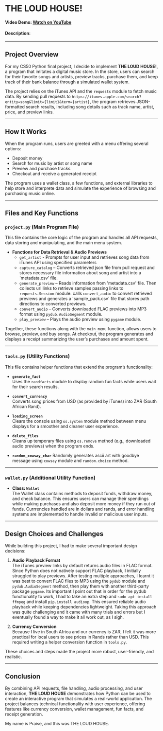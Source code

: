# THE LOUD HOUSE!
#### Video Demo: [Watch on YouTube](https://youtu.be/a73oR5WskKk)
#### Description:

---

## Project Overview

For my CS50 Python final project, I decide to implement **THE LOUD HOUSE!**, a program that imitates a digital music store. In the store, users can search for their favorite songs and artists, preview tracks, purchase them, and keep track of their bank balance through a simulated wallet system.  

The project relies on the iTunes API and the `requests` module to fetch music data. By sending pull requests to `https://itunes.apple.com/search?entity=song&limit={limit}&term={artist}`, the program retrieves JSON-formatted search results, including song details such as track name, artist, price, and preview links.  

---

## How It Works

When the program runs, users are greeted with a menu offering several options:
- Deposit money 
- Search for music by artist or song name  
- Preview and purchase tracks 
- Checkout and receive a generated receipt  

The program uses a wallet class, a few functions, and external libraries to help store and interprete data and simulate the experience of browsing and purchasing music online.  

---

## Files and Key Functions

### `project.py` (Main Program File)
This file contains the core logic of the program and handles all API requests, data storing and manipulating, and the main menu system.  

- **Functions for Data Retrieval & Audio Previews**  
  - `get_artist` - Prompts for user input and retrieves song data from iTunes API using specified parameters 
  - `capture_catalog` – Converts retrieved json file from pull request and stores necessary file information about song and artist into a 'metadata.csv' file.  
  - `generate_preview` – Reads information from 'metadata.csv' file. Then collects url links to retrieve samples passing links to `requests.Session` module. calls `convert_audio` to convert retrieved previews and generates a 'sample_pack.csv' file that stores path directions to converted previews.
  - `convert_audio` – Converts downloaded FLAC previews into MP3 format using `pydub.AudioSegment` module.  
  - `play_preview` – Plays the audio preview using `pygame` module.  

Together, these functions along with the `main_menu` function, allows users to browse, preview, and buy songs. 
At checkout, the program generates and displays a receipt summarizing the user’s purchases and amount spent.  

---

### `tools.py` (Utility Functions)
This file contains helper functions that extend the program’s functionality:  

- **`generate_fact`**  
  Uses the `randfacts` module to display random fun facts while users wait for their search results.  

- **`convert_currency`**  
  Converts song prices from USD (as provided by iTunes) into ZAR (South African Rand).  

- **`loading_screen`**  
  Clears the console using `os.system` module method between menu displays for a smoother and cleaner user experience.  

- **`delete_files`**  
  Cleans up temporary files using `os.remove` method (e.g., downloaded audio previews) when the program ends.

- **`random_cowsay_char`**
  Randomly generates ascii art with goodbye message using `cowsay` module and `random.choice` method.

---

### `wallet.py` (Additional Utility Function)

- **Class: `Wallet`**  
  The Wallet class contains methods to deposit funds, withdraw money, and check balance. This ensures users can manage their spendings while making purchases and also deposit more money if they run out of funds. Currrencies handled are in dollars and rands, and error handling systems are implemented to handle invalid or malicious user inputs. 

---

## Design Choices and Challenges

While building this project, I had to make several important design decisions:  

1. **Audio Playback Format**  
   The iTunes preview links by default returns audio files in FLAC format. Since Python does not natively support FLAC playback, I initially struggled to play previews. After testing multiple approaches, I learnt it was best to convert FLAC files to MP3 using the `pydub` module and `pydub.AudioSegment` method, then play them with another third-party package `pygame`. Its important I point out that in order for the pydub functionality to work, I had to take an extra step and `sudo apt install ffmpeg` and install `pip.install audioop`. This ensured reliable audio playback while keeping dependencies lightweight. Taking this approach was quite challenging and it came with many trials and errors but I eventually found a way to make it all work out, as I sigh.

2. **Currency Conversion**  
   Because I live in South Africa and our currency is ZAR, I felt it was more practical for local users to see prices in Rands rather than USD. This required writing a helper conversion function in `tools.py`.  

These choices and steps made the project more robust, user-friendly, and realistic.  

---

## Conclusion

By combining API requests, file handling, audio processing, and user interaction, **THE LOUD HOUSE** demonstrates how Python can be used to create an interactive program that simulates a real-world application. The project balances technical functionality with user experience, offering features like currency conversion, wallet management, fun facts, and receipt generation. 

My name is Praise, and this was THE LOUD HOUSE.

